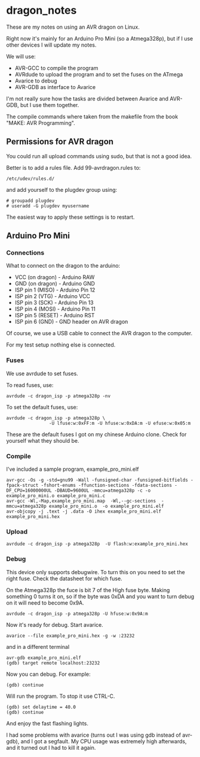 # dragon_notes #
These are my notes on using an AVR dragon on Linux.

Right now it's mainly for an Arduino Pro Mini (so a Atmega328p), but if I use
other devices I will update my notes.

We will use: 
*  AVR-GCC to compile the program
*  AVRdude to upload the program and to set the fuses on the ATmega
*  Avarice to debug
*  AVR-GDB as interface to Avarice

I'm not really sure how the tasks are divided between Avarice and AVR-GDB, but
I use them together.

The compile commands where taken from the makefile from the book "MAKE: AVR
Programming".

## Permissions for AVR dragon ##
You could run all upload commands using sudo, but that is not a good idea.

Better is to add a rules file. Add 99-avrdragon.rules to:

    /etc/udev/rules.d/

and add yourself to the plugdev group using:

    # groupadd plugdev
    # useradd -G plugdev myusername

The easiest way to apply these settings is to restart.

## Arduino Pro Mini ##
### Connections ###
What to connect on the dragon to the arduino:

*  VCC (on dragon) - Arduino RAW
*  GND (on dragon) - Arduino GND
*  ISP pin 1 (MISO) - Arduino Pin 12
*  ISP pin 2 (VTG) - Arduino VCC
*  ISP pin 3 (SCK) - Arduino Pin 13
*  ISP pin 4 (MOSI) - Arduino Pin 11
*  ISP pin 5 (RESET) - Arduino RST
*  ISP pin 6 (GND) - GND header on AVR dragon

Of course, we use a USB cable to connect the AVR dragon to the computer.

For my test setup nothing else is connected.

### Fuses ###
We use avrdude to set fuses. 

To read fuses, use:

    avrdude -c dragon_isp -p atmega328p -nv

To set the default fuses, use:

    avrdude -c dragon_isp -p atmega328p \
                    -U lfuse:w:0xFF:m -U hfuse:w:0xDA:m -U efuse:w:0x05:m

These are the default fuses I got on my chinese Arduino clone. Check for
yourself what they should be.

### Compile ###
I've included a sample program, example\_pro\_mini.elf

    avr-gcc -Os -g -std=gnu99 -Wall -funsigned-char -funsigned-bitfields -fpack-struct -fshort-enums -ffunction-sections -fdata-sections -DF_CPU=16000000UL -DBAUD=9600UL -mmcu=atmega328p -c -o example_pro_mini.o example_pro_mini.c
    avr-gcc -Wl,-Map,example_pro_mini.map  -Wl,--gc-sections  -mmcu=atmega328p example_pro_mini.o  -o example_pro_mini.elf
    avr-objcopy -j .text -j .data -O ihex example_pro_mini.elf example_pro_mini.hex
### Upload ###
    avrdude -c dragon_isp -p atmega328p  -U flash:w:example_pro_mini.hex
### Debug ###
This device only supports debugwire. To turn this on you need to set the right
fuse. Check the datasheet for which fuse.

On the Atmega328p the fuce is bit 7 of the High fuse byte. Making something 0
turns it on, so if the byte was 0xDA and you want to turn debug on it will need
to become 0x9A.

    avrdude -c dragon_isp -p atmega328p -U hfuse:w:0x9A:m

Now it's ready for debug. Start avarice.

    avarice --file example_pro_mini.hex -g -w :23232

and in a different terminal

    avr-gdb example_pro_mini.elf
    (gdb) target remote localhost:23232

Now you can debug. For example:

    (gdb) continue

Will run the program. To stop it use CTRL-C.

    (gdb) set delaytime = 40.0
    (gdb) continue

And enjoy the fast flashing lights.

I had some problems with avarice (turns out I was using gdb instead of
avr-gdb), and I got a segfault. My CPU usage was extremely high afterwards, and
it turned out I had to kill it again.
